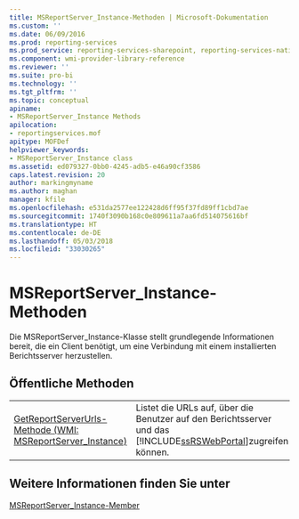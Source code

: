 ```yaml
---
title: MSReportServer_Instance-Methoden | Microsoft-Dokumentation
ms.custom: ''
ms.date: 06/09/2016
ms.prod: reporting-services
ms.prod_service: reporting-services-sharepoint, reporting-services-native
ms.component: wmi-provider-library-reference
ms.reviewer: ''
ms.suite: pro-bi
ms.technology: ''
ms.tgt_pltfrm: ''
ms.topic: conceptual
apiname:
- MSReportServer_Instance Methods
apilocation:
- reportingservices.mof
apitype: MOFDef
helpviewer_keywords:
- MSReportServer_Instance class
ms.assetid: ed079327-0bb0-4245-adb5-e46a90cf3586
caps.latest.revision: 20
author: markingmyname
ms.author: maghan
manager: kfile
ms.openlocfilehash: e531da2577ee122428d6ff95f37fd89ff1cbd7ae
ms.sourcegitcommit: 1740f3090b168c0e809611a7aa6fd514075616bf
ms.translationtype: HT
ms.contentlocale: de-DE
ms.lasthandoff: 05/03/2018
ms.locfileid: "33030265"
---
```

# <a name="msreportserverinstance-methods"></a>MSReportServer_Instance-Methoden
  Die MSReportServer_Instance-Klasse stellt grundlegende Informationen bereit, die ein Client benötigt, um eine Verbindung mit einem installierten Berichtsserver herzustellen.  
  
## <a name="public-methods"></a>Öffentliche Methoden  
  
|||  
|-|-|  
|[GetReportServerUrls-Methode &#40;WMI: MSReportServer_Instance&#41;](../../reporting-services/wmi-provider-library-reference/msreportserver-instance-methods-getreportserverurls.md)|Listet die URLs auf, über die Benutzer auf den Berichtsserver und das [!INCLUDE[ssRSWebPortal](../../includes/ssrswebportal.md)]zugreifen können.|  
  
## <a name="see-also"></a>Weitere Informationen finden Sie unter  
 [MSReportServer_Instance-Member](../../reporting-services/wmi-provider-library-reference/msreportserver-instance-members.md)  
  
  
